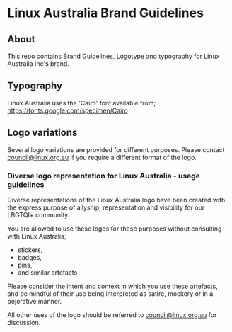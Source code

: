 # Linux Australia Brand Guidelines

## About

This repo contains Brand Guidelines, Logotype and typography for Linux Australia Inc's brand.

## Typography

Linux Australia uses the 'Cairo' font available from; 
https://fonts.google.com/specimen/Cairo

## Logo variations

Several logo variations are provided for different purposes. Please contact council@linux.org.au if you require a different format of the logo. 

### Diverse logo representation for Linux Australia - usage guidelines

Diverse representations of the Linux Australia logo have been created with the express purpose of allyship, representation and visibility for our LBGTQI+ community.

You are allowed to use these logos for these purposes without consulting with Linux Australia;
* stickers,
* badges,
* pins,
* and similar artefacts

Please consider the intent and context in which you use these artefacts, and be mindful of their use being interpreted as satire, mockery or in a pejorative manner.

All other uses of the logo should be referred to council@linux.org.au for discussion.
